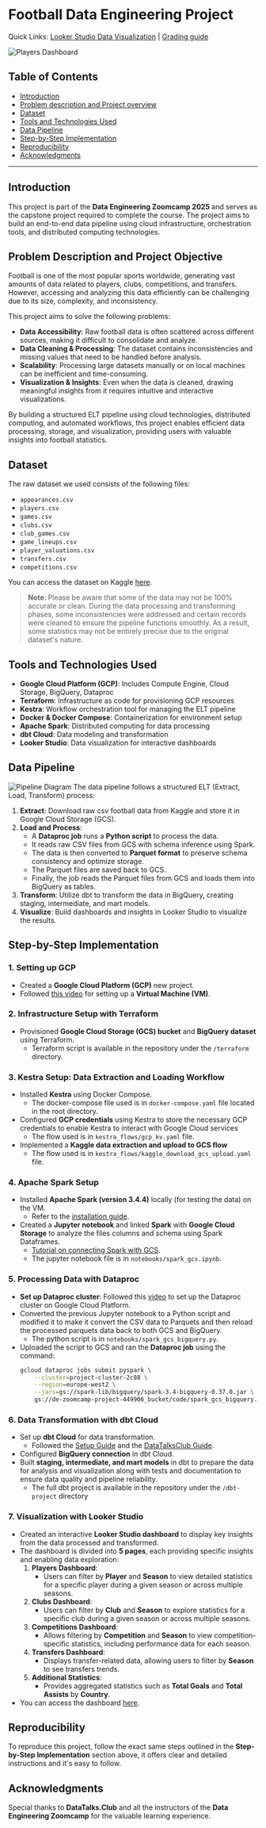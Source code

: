 # Football Data Engineering Project

Quick Links: [Looker Studio Data Visualization](https://lookerstudio.google.com/reporting/70c08dd6-9771-41d6-a549-ab60b1409b00) | [Grading guide](https://github.com/AbdelaliEch/final_project/blob/main/grading_guide.md)

![Players Dashboard](https://github.com/AbdelaliEch/final_project/blob/main/images/Players%20Dashboard.jpg)

## Table of Contents
- [Introduction](#introduction)
- [Problem description and Project overview](#problem-description-and-project-objective)
- [Dataset](#dataset)
- [Tools and Technologies Used](#tools-and-technologies-used)
- [Data Pipeline](#data-pipeline)
- [Step-by-Step Implementation](#step-by-step-implementation)
- [Reproducibility](#reproducibility)
- [Acknowledgments](#acknowledgments)

---

## Introduction
This project is part of the **Data Engineering Zoomcamp 2025** and serves as the capstone project required to complete the course. The project aims to build an end-to-end data pipeline using cloud infrastructure, orchestration tools, and distributed computing technologies.

## Problem Description and Project Objective
Football is one of the most popular sports worldwide, generating vast amounts of data related to players, clubs, competitions, and transfers. However, accessing and analyzing this data efficiently can be challenging due to its size, complexity, and inconsistency.  

This project aims to solve the following problems:  
- **Data Accessibility**: Raw football data is often scattered across different sources, making it difficult to consolidate and analyze.  
- **Data Cleaning & Processing**: The dataset contains inconsistencies and missing values that need to be handled before analysis.  
- **Scalability**: Processing large datasets manually or on local machines can be inefficient and time-consuming.  
- **Visualization & Insights**: Even when the data is cleaned, drawing meaningful insights from it requires intuitive and interactive visualizations.  

By building a structured ELT pipeline using cloud technologies, distributed computing, and automated workflows, this project enables efficient data processing, storage, and visualization, providing users with valuable insights into football statistics.  

## Dataset
The raw dataset we used consists of the following files:
- `appearances.csv`
- `players.csv`
- `games.csv`
- `clubs.csv`
- `club_games.csv`
- `game_lineups.csv`
- `player_valuations.csv`
- `transfers.csv`
- `competitions.csv`  

You can access the dataset on Kaggle [here](https://www.kaggle.com/datasets/davidcariboo/player-scores).  
> **Note**: Please be aware that some of the data may not be 100% accurate or clean. During the data processing and transforming phases, some inconsistencies were addressed and certain records were cleaned to ensure the pipeline functions smoothly. As a result, some statistics may not be entirely precise due to the original dataset's nature.

## Tools and Technologies Used
- **Google Cloud Platform (GCP)**: Includes Compute Engine, Cloud Storage, BigQuery, Dataproc
- **Terraform**: Infrastructure as code for provisioning GCP resources
- **Kestra**: Workflow orchestration tool for managing the ELT pipeline
- **Docker & Docker Compose**: Containerization for environment setup
- **Apache Spark**: Distributed computing for data processing
- **dbt Cloud**: Data modeling and transformation
- **Looker Studio**: Data visualization for interactive dashboards

## Data Pipeline
![Pipeline Diagram](https://github.com/AbdelaliEch/final_project/blob/main/images/Pipeline%20diagram.png)
The data pipeline follows a structured ELT (Extract, Load, Transform) process:
1. **Extract**: Download raw csv football data from Kaggle and store it in Google Cloud Storage (GCS).
2. **Load and Process**:  
   - A **Dataproc job** runs a **Python script** to process the data.  
   - It reads raw CSV files from GCS with schema inference using Spark.  
   - The data is then converted to **Parquet format** to preserve schema consistency and optimize storage.  
   - The Parquet files are saved back to GCS.  
   - Finally, the job reads the Parquet files from GCS and loads them into BigQuery as tables.  
3. **Transform**: Utilize dbt to transform the data in BigQuery, creating staging, intermediate, and mart models.
4. **Visualize**: Build dashboards and insights in Looker Studio to visualize the results.

## Step-by-Step Implementation
### 1. Setting up GCP
- Created a **Google Cloud Platform (GCP)** new project.
- Followed [this video](https://youtu.be/ae-CV2KfoN0?si=jq2KO6LgsO2F_D_v) for setting up a **Virtual Machine (VM)**.

### 2. Infrastructure Setup with Terraform
- Provisioned **Google Cloud Storage (GCS) bucket** and **BigQuery dataset** using Terraform.
  - Terraform script is available in the repository under the `/terraform` directory.

### 3. Kestra Setup: Data Extraction and Loading Workflow
- Installed **Kestra** using Docker Compose.
  - The docker-compose file used is in `docker-compose.yaml` file located in the root directory.
- Configured **GCP credentials** using Kestra to store the necessary GCP credentials to enable Kestra to interact with Google Cloud services
  - The flow used is in `kestra_flows/gcp_kv.yaml` file.
- Implemented a **Kaggle data extraction and upload to GCS flow**
  - The flow used is in `kestra_flows/kaggle_download_gcs_upload.yaml` file.

### 4. Apache Spark Setup
- Installed **Apache Spark (version 3.4.4)** locally (for testing the data) on the VM.
  - Refer to the [installation guide](https://youtu.be/hqUbB9c8sKg?si=coujzlSGM3fRzqKz).
- Created a **Jupyter notebook** and linked **Spark** with **Google Cloud Storage** to analyze the files columns and schema using Spark Dataframes.
  - [Tutorial on connecting Spark with GCS](https://youtu.be/Yyz293hBVcQ?si=ei5qu9n9NXTVTf2n).
  - The jupyter notebook file is in `notebooks/spark_gcs.ipynb`.

### 5. Processing Data with Dataproc
- **Set up Dataproc cluster**: Followed this [video](https://youtu.be/osAiAYahvh8?si=QDfmIj-xN3DZD7Yd) to set up the Dataproc cluster on Google Cloud Platform.
- Converted the previous Jupyter notebook to a Python script and modified it to make it convert the CSV data to Parquets and then reload the processed parquets data back to both GCS and BigQuery.
  - The python script is in `notebooks/spark_gcs_bigquery.py`.
- Uploaded the script to GCS and ran the **Dataproc job** using the command:
  ```bash
  gcloud dataproc jobs submit pyspark \
      --cluster=project-cluster-2c88 \
      --region=europe-west2 \
      --jars=gs://spark-lib/bigquery/spark-3.4-bigquery-0.37.0.jar \
      gs://de-zoomcamp-project-449906_bucket/code/spark_gcs_bigquery.py
  ```

### 6. Data Transformation with dbt Cloud
- Set up **dbt Cloud** for data transformation.
  - Followed the [Setup Guide](https://github.com/ManuelGuerra1987/data-engineering-zoomcamp-notes/tree/main/4_Analytics-Engineering) and the [DataTalksClub Guide](https://github.com/DataTalksClub/data-engineering-zoomcamp/blob/main/04-analytics-engineering/dbt_cloud_setup.md).
- Configured **BigQuery connection** in dbt Cloud.
- Built **staging, intermediate, and mart models** in dbt to prepare the data for analysis and visualization along with tests and documentation to ensure data quality and pipeline reliability.
  - The full dbt project is available in the repository under the `/dbt-project` directory

 
### 7. Visualization with Looker Studio
- Created an interactive **Looker Studio dashboard** to display key insights from the data processed and transformed.
- The dashboard is divided into **5 pages**, each providing specific insights and enabling data exploration:
  1. **Players Dashboard**:
     - Users can filter by **Player** and **Season** to view detailed statistics for a specific player during a given season or across multiple seasons.
  2. **Clubs Dashboard**:
     - Users can filter by **Club** and **Season** to explore statistics for a specific club during a given season or across multiple seasons.
  4. **Competitions Dashboard**:
     - Allows filtering by **Competition** and **Season** to view competition-specific statistics, including performance data for each season.
  6. **Transfers Dashboard**:
     - Displays transfer-related data, allowing users to filter by **Season** to see transfers trends.
  7. **Additional Statistics**:
     - Provides aggregated statistics such as **Total Goals** and **Total Assists** by **Country**. 
- You can access the dashboard [here](https://lookerstudio.google.com/reporting/70c08dd6-9771-41d6-a549-ab60b1409b00).

## Reproducibility
To reproduce this project, follow the exact same steps outlined in the **Step-by-Step Implementation** section above, it offers clear and detailed instructions and it's easy to follow.

## Acknowledgments
Special thanks to **DataTalks.Club** and all the instructors of the **Data Engineering Zoomcamp** for the valuable learning experience.

